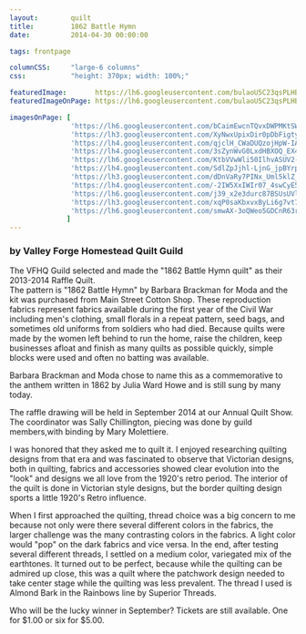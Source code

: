 ```yaml
---
layout:        quilt
title:         1862 Battle Hymn
date:          2014-04-30 00:00:00

tags: frontpage

columnCSS:     "large-6 columns"
css:           "height: 370px; width: 100%;"

featuredImage:       https://lh6.googleusercontent.com/bulaoU5C23qsPLHB_CAyCDegDIYtF1lkgHMrIHWeTQI=w470
featuredImageOnPage: https://lh6.googleusercontent.com/bulaoU5C23qsPLHB_CAyCDegDIYtF1lkgHMrIHWeTQI=w1000

imagesOnPage: [
               'https://lh6.googleusercontent.com/bCaimEwcnTQvxDWPMKtSWaJ3p3vz_m70Jw3jrf0-RKw=w303',
               'https://lh3.googleusercontent.com/XyNwxUpixDir0pDbFigtymsHTycQN8nvPzU7X-eHX04=w303',
               'https://lh4.googleusercontent.com/qjclH_CWaDUQzojHpW-IAYo2uqdMSqZuopMN_96OF5A=w303',
               'https://lh4.googleusercontent.com/3sZynWvG0LxdHBXOQ_EX4e9QQ6PRIXAZdelrxSyEDUk=w303',
               'https://lh6.googleusercontent.com/KtbVVwWli50IlhvASUV2-vEGd86HPdjXw05ISISlrTM=w303',
               'https://lh4.googleusercontent.com/SdlZpJjhl-LjnG_jpBYrpFYnFsOfD8_R2ckWBRn6lDg=w303',
               'https://lh3.googleusercontent.com/dDnVaRy7PINx_Uml5klZ_13GI_yZYAai3_--gTWHEUs=w303',
               'https://lh4.googleusercontent.com/-2IW5XxIWIr07_4swCyE5No6l9yuaZFzC0NDBxXQNSA=w303',
               'https://lh6.googleusercontent.com/j39_x2e3durc87BSUsUVlLQsW39WGCdNnZKsphmlzWk=w303',
               'https://lh3.googleusercontent.com/xqP0saKbxvxByLi6g7vt7Q3xDprl5FMVQOoSxZvObXQ=w303',
               'https://lh6.googleusercontent.com/smwAX-3oQWeo5GDCnR63rmbcqATL5P6UHvuZVhNHnh8=w303'
              ]
---
```


### by Valley Forge Homestead Quilt Guild

The VFHQ Guild selected and made the "1862 Battle Hymn quilt" as their 2013-2014 Raffle Quilt.   
The pattern is "1862 Battle Hymn" by Barbara Brackman for Moda and the kit was purchased from Main Street Cotton Shop. These reproduction fabrics represent fabrics available during the first year of the Civil War including men's clothing, small florals in a repeat pattern, seed bags, and sometimes old uniforms from soldiers who had died. Because quilts were made by the women left behind to run the home, raise the children, keep businesses afloat and finish as many quilts as possible quickly, simple blocks were used and often no batting was available.

Barbara Brackman and Moda chose to name this as a commemorative to the anthem written in 1862 by Julia Ward Howe and is still sung by many today.

The raffle drawing will be held in September 2014 at our Annual Quilt Show.  The coordinator was Sally Chillington, piecing was done by guild members,with binding by Mary Molettiere. 

I was honored that they asked me to quilt it.  I enjoyed researching quilting designs from that era and was fascinated to observe that Victorian designs, both in quilting, fabrics and accessories showed clear evolution into the "look" and designs we all love from the 1920's retro period.  The interior of the quilt is done in Victorian style designs, but the border quilting design sports a little 1920's Retro influence.

When I first approached the quilting, thread choice was a big concern to me because not only were there several different colors in the fabrics, the larger challenge was the many contrasting colors in the fabrics.  A light color would "pop" on the dark fabrics and vice versa.  In the end, after testing several different threads, I settled on a medium color, variegated mix of the earthtones.  It turned out to be perfect, because while the quilting can be admired up close, this was a quilt where the patchwork design needed to take center stage while the quilting was less prevalent.  The thread I used is Almond Bark in the Rainbows line by Superior Threads.  

Who will be the lucky winner in September?  Tickets are still available.  One for $1.00 or six for $5.00.
